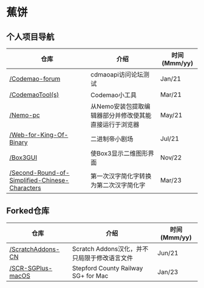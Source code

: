 # 蕉饼

## 个人项目导航

| 仓库 | 介绍 | 时间(Mmm/yy) |
| --- | --- | --- |
| [/Codemao-forum](https://github.com/BananaCakeComputer/Codemao-forum) | cdmaoapi访问论坛测试 | Jan/21 | 
| [/CodemaoTool(s)](https://github.com/BananaCakeComputer/CodemaoTool) | Codemao小工具 | Mar/21 |
| [/Nemo-pc](https://github.com/BananaCakeComputer/Nemo-pc) | 从Nemo安装包提取编辑器部分并修改使其能直接运行于浏览器 | May/21 |
| [/Web-for-King-Of-Binary](https://github.com/BananaCakeComputer/Web-for-King-Of-Binary) | 二进制帝小剧场 | Jul/21 |
| [/Box3GUI](https://github.com/BananaCakeComputer/Box3GUI) | 使Box3显示二维图形界面 | Nov/22 |
| [/Second-Round-of-Simplified-Chinese-Characters](https://github.com/BananaCakeComputer/Second-Round-of-Simplified-Chinese-Characters) | 第一次汉字简化字转换为第二次汉字简化字 | Mar/23 |

## Forked仓库

| 仓库 | 介绍 | 时间(Mmm/yy) |
| --- | --- | --- |
| [/ScratchAddons-CN](https://github.com/BananaCakeComputer/ScratchAddons-CN) | Scratch Addons汉化，并不只局限于修改语言文件 | Jun/21 |
| [/SCR-SGPlus-macOS](https://github.com/BananaCakeComputer/SCR-SGPlus-macOS) | Stepford County Railway SG+ for Mac | Jan/23 |
